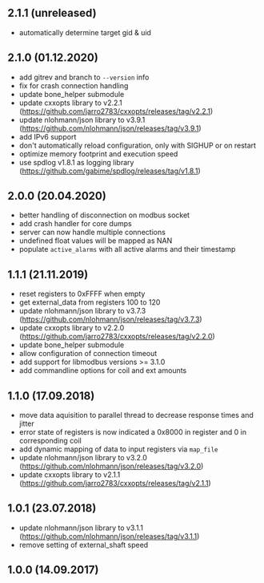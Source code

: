 ## 2.1.1 (unreleased)
- automatically determine target gid & uid

## 2.1.0 (01.12.2020)
- add gitrev and branch to `--version` info
- fix for crash connection handling
- update bone_helper submodule
- update cxxopts library to v2.2.1 (https://github.com/jarro2783/cxxopts/releases/tag/v2.2.1)
- update nlohmann/json library to v3.9.1 (https://github.com/nlohmann/json/releases/tag/v3.9.1)
- add IPv6 support
- don't automatically reload configuration, only with SIGHUP or on restart
- optimize memory footprint and execution speed
- use spdlog v1.8.1 as logging library (https://github.com/gabime/spdlog/releases/tag/v1.8.1)

## 2.0.0 (20.04.2020)
- better handling of disconnection on modbus socket
- add crash handler for core dumps
- server can now handle multiple connections
- undefined float values will be mapped as NAN
- populate `active_alarms` with all active alarms and their timestamp

## 1.1.1 (21.11.2019)
- reset registers to 0xFFFF when empty
- get external_data from registers 100 to 120
- update nlohmann/json library to v3.7.3 (https://github.com/nlohmann/json/releases/tag/v3.7.3)
- update cxxopts library to v2.2.0 (https://github.com/jarro2783/cxxopts/releases/tag/v2.2.0)
- update bone_helper submodule
- allow configuration of connection timeout
- add support for libmodbus versions >= 3.1.0
- add commandline options for coil and ext amounts

## 1.1.0 (17.09.2018)
- move data aquisition to parallel thread to decrease response times and jitter
- error state of registers is now indicated a 0x8000 in register and 0 in corresponding coil
- add dynamic mapping of data to input registers via `map_file`
- update nlohmann/json library to v3.2.0 (https://github.com/nlohmann/json/releases/tag/v3.2.0)
- update cxxopts library to v2.1.1 (https://github.com/jarro2783/cxxopts/releases/tag/v2.1.1)

## 1.0.1 (23.07.2018)
- update nlohmann/json library to v3.1.1 (https://github.com/nlohmann/json/releases/tag/v3.1.1)
- remove setting of external_shaft speed

## 1.0.0 (14.09.2017)
